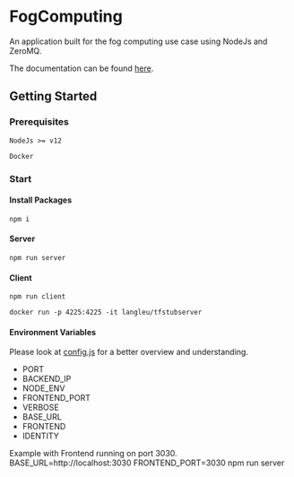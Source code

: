 # FogComputing

An application built for the fog computing use case using NodeJs and ZeroMQ.

The documentation can be found [here](https://langleu.github.io/FogComputing/).

## Getting Started

### Prerequisites

```
NodeJs >= v12
```
```
Docker
```

### Start

#### Install Packages
```
npm i
```

#### Server
```
npm run server
```

#### Client
```
npm run client
```
```
docker run -p 4225:4225 -it langleu/tfstubserver
```

#### Environment Variables
Please look at [config.js](./src/config.js) for a better overview and understanding.
- PORT
- BACKEND_IP
- NODE_ENV
- FRONTEND_PORT
- VERBOSE
- BASE_URL
- FRONTEND
- IDENTITY

Example with Frontend running on port 3030.
BASE_URL=http://localhost:3030 FRONTEND_PORT=3030 npm run server
